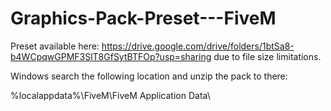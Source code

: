 # Graphics-Pack-Preset---FiveM

Preset available here: https://drive.google.com/drive/folders/1btSa8-b4WCpqwGPMF3SlT8GfSytBTFOp?usp=sharing
due to file size limitations.

Windows search the following location and unzip the pack to there:

%localappdata%\FiveM\FiveM Application Data\
